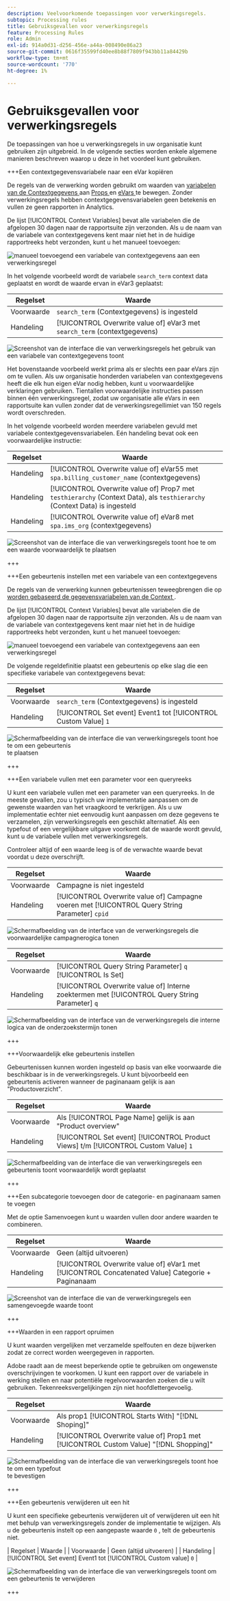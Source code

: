 ```yaml
---
description: Veelvoorkomende toepassingen voor verwerkingsregels.
subtopic: Processing rules
title: Gebruiksgevallen voor verwerkingsregels
feature: Processing Rules
role: Admin
exl-id: 914a0d31-d256-456e-a44a-008490e86a23
source-git-commit: 0616f35599fd40ee8b88f7809f943bb11a84429b
workflow-type: tm+mt
source-wordcount: '770'
ht-degree: 1%

---
```


# Gebruiksgevallen voor verwerkingsregels

De toepassingen van hoe u verwerkingsregels in uw organisatie kunt gebruiken zijn uitgebreid. In de volgende secties worden enkele algemene manieren beschreven waarop u deze in het voordeel kunt gebruiken.

+++Een contextgegevensvariabele naar een eVar kopiëren

De regels van de verwerking worden gebruikt om waarden van [ variabelen van de Contextgegevens ](/help/implement/vars/page-vars/contextdata.md) aan [ Props ](/help/components/dimensions/prop.md) en [ eVars ](/help/components/dimensions/evar.md) te bewegen. Zonder verwerkingsregels hebben contextgegevensvariabelen geen betekenis en vullen ze geen rapporten in Analytics.

De lijst [!UICONTROL Context Variables] bevat alle variabelen die de afgelopen 30 dagen naar de rapportsuite zijn verzonden. Als u de naam van de variabele van contextgegevens kent maar niet het in de huidige rapportreeks hebt verzonden, kunt u het manueel toevoegen:

![ manueel toevoegend een variabele van contextgegevens aan een verwerkingsregel ](assets/add-context-variable.png)

In het volgende voorbeeld wordt de variabele `search_term` context data geplaatst en wordt de waarde ervan in eVar3 geplaatst:

| Regelset | Waarde |
| --- | --- |
| Voorwaarde | `search_term` (Contextgegevens) is ingesteld |
| Handeling | [!UICONTROL Overwrite value of] eVar3 met `search_term` (contextgegevens) |

![ Screenshot van de interface die van verwerkingsregels het gebruik van een variabele van contextgegevens toont ](assets/set-context-data.png)

Het bovenstaande voorbeeld werkt prima als er slechts een paar eVars zijn om te vullen. Als uw organisatie honderden variabelen van contextgegevens heeft die elk hun eigen eVar nodig hebben, kunt u voorwaardelijke verklaringen gebruiken. Tientallen voorwaardelijke instructies passen binnen één verwerkingsregel, zodat uw organisatie alle eVars in een rapportsuite kan vullen zonder dat de verwerkingsregellimiet van 150 regels wordt overschreden.

In het volgende voorbeeld worden meerdere variabelen gevuld met variabele contextgegevensvariabelen. Eén handeling bevat ook een voorwaardelijke instructie:

| Regelset | Waarde |
| --- | --- |
| Handeling | [!UICONTROL Overwrite value of] eVar55 met `spa.billing_customer_name` (contextgegevens) |
| Handeling | [!UICONTROL Overwrite value of] Prop7 met `testhierarchy` (Context Data), als `testhierarchy` (Context Data) is ingesteld |
| Handeling | [!UICONTROL Overwrite value of] eVar8 met `spa.ims_org` (contextgegevens) |

![ Screenshot van de interface die van verwerkingsregels toont hoe te om een waarde voorwaardelijk te plaatsen ](assets/add-conditional.png)

+++

+++Een gebeurtenis instellen met een variabele van een contextgegevens

De regels van de verwerking kunnen gebeurtenissen teweegbrengen die op [ worden gebaseerd de gegevensvariabelen van de Context ](/help/implement/vars/page-vars/contextdata.md).

De lijst [!UICONTROL Context Variables] bevat alle variabelen die de afgelopen 30 dagen naar de rapportsuite zijn verzonden. Als u de naam van de variabele van contextgegevens kent maar niet het in de huidige rapportreeks hebt verzonden, kunt u het manueel toevoegen:

![ manueel toevoegend een variabele van contextgegevens aan een verwerkingsregel ](assets/add-context-variable.png)

De volgende regeldefinitie plaatst een gebeurtenis op elke slag die een specifieke variabele van contextgegevens bevat:

| Regelset | Waarde |
| --- | --- |
| Voorwaarde | `search_term` (Contextgegevens) is ingesteld |
| Handeling | [!UICONTROL Set event] Event1 tot [!UICONTROL Custom Value] `1` |

![ Schermafbeelding van de interface die van verwerkingsregels toont hoe te om een gebeurtenis ](assets/processing_rule_set_event.png) te plaatsen

+++

+++Een variabele vullen met een parameter voor een queryreeks

U kunt een variabele vullen met een parameter van een queryreeks. In de meeste gevallen, zou u typisch uw implementatie aanpassen om de gewenste waarden van het vraagkoord te verkrijgen. Als u uw implementatie echter niet eenvoudig kunt aanpassen om deze gegevens te verzamelen, zijn verwerkingsregels een geschikt alternatief. Als een typefout of een vergelijkbare uitgave voorkomt dat de waarde wordt gevuld, kunt u de variabele vullen met verwerkingsregels.

Controleer altijd of een waarde leeg is of de verwachte waarde bevat voordat u deze overschrijft.

| Regelset | Waarde |
| --- | --- |
| Voorwaarde | Campagne is niet ingesteld |
| Handeling | [!UICONTROL Overwrite value of] Campagne voeren met [!UICONTROL Query String Parameter] `cpid` |

![ Schermafbeelding van de interface van de verwerkingsregels die voorwaardelijke campagnerogica tonen ](assets/set-campaign-conditionally.png)

| Regelset | Waarde |
| --- | --- |
| Voorwaarde | [!UICONTROL Query String Parameter] `q` [!UICONTROL Is Set] |
| Handeling | [!UICONTROL Overwrite value of] Interne zoektermen met [!UICONTROL Query String Parameter] `q` |

![ Schermafbeelding van de interface van de verwerkingsregels die interne logica van de onderzoekstermijn tonen ](assets/populate-internal-search-terms.png)

+++

+++Voorwaardelijk elke gebeurtenis instellen

Gebeurtenissen kunnen worden ingesteld op basis van elke voorwaarde die beschikbaar is in de verwerkingsregels. U kunt bijvoorbeeld een gebeurtenis activeren wanneer de paginanaam gelijk is aan &quot;Productoverzicht&quot;.

| Regelset | Waarde |
| --- | --- |
| Voorwaarde | Als [!UICONTROL Page Name] gelijk is aan &quot;Product overview&quot; |
| Handeling | [!UICONTROL Set event] [!UICONTROL Product Views] t/m [!UICONTROL Custom Value] `1` |

![ Schermafbeelding van de interface die van verwerkingsregels een gebeurtenis toont voorwaardelijk wordt geplaatst ](assets/set-product-view-event.png)

+++

+++Een subcategorie toevoegen door de categorie- en paginanaam samen te voegen

Met de optie Samenvoegen kunt u waarden vullen door andere waarden te combineren.

| Regelset | Waarde |
| --- | --- |
| Voorwaarde | Geen (altijd uitvoeren) |
| Handeling | [!UICONTROL Overwrite value of] eVar1 met [!UICONTROL Concatenated Value] Categorie + Paginanaam |

![ Screenshot van de interface die van de verwerkingsregels een samengevoegde waarde toont ](assets/add-subcategory-using-concat.png)

+++

+++Waarden in een rapport opruimen

U kunt waarden vergelijken met verzamelde spelfouten en deze bijwerken zodat ze correct worden weergegeven in rapporten.

Adobe raadt aan de meest beperkende optie te gebruiken om ongewenste overschrijvingen te voorkomen. U kunt een rapport over de variabele in werking stellen en naar potentiële regelvoorwaarden zoeken die u wilt gebruiken. Tekenreeksvergelijkingen zijn niet hoofdlettergevoelig.

| Regelset | Waarde |
| --- | --- |
| Voorwaarde | Als prop1 [!UICONTROL Starts With] &quot;[!DNL Shoping]&quot; |
| Handeling | [!UICONTROL Overwrite value of] Prop1 met [!UICONTROL Custom Value] &quot;[!DNL Shopping]&quot; |

![ Schermafbeelding van de interface die van verwerkingsregels toont hoe te om een typefout ](assets/clean-up-values-in-report.png) te bevestigen

+++

+++Een gebeurtenis verwijderen uit een hit

U kunt een specifieke gebeurtenis verwijderen uit of verwijderen uit een hit met behulp van verwerkingsregels zonder de implementatie te wijzigen. Als u de gebeurtenis instelt op een aangepaste waarde `0` , telt de gebeurtenis niet.

| Regelset | Waarde |
| Voorwaarde | Geen (altijd uitvoeren) |
| Handeling | [!UICONTROL Set event] Event1 tot [!UICONTROL Custom value] `0` |

![ Schermafbeelding van de interface die van verwerkingsregels toont om een gebeurtenis te verwijderen ](assets/remove_event.png)

+++
